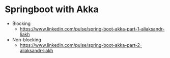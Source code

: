 # Springboot with Akka

* Blocking
    * https://www.linkedin.com/pulse/spring-boot-akka-part-1-aliaksandr-liakh
* Non-blocking
    * https://www.linkedin.com/pulse/spring-boot-akka-part-2-aliaksandr-liakh